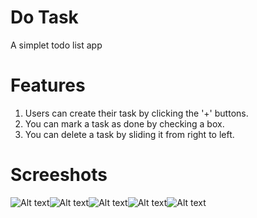 # Do Task 

A simplet todo list app 

# Features 

1. Users can create their task by clicking the '+' buttons.
2. You can mark a task as done by checking a box.
3. You can delete a task by sliding it from right to left.

# Screeshots
![Alt text](/assets/1.jpg?raw=true)![Alt text](/assets/2.jpg?raw=true)![Alt text](/assets/3.jpg?raw=true)![Alt text](/assets/4.jpg?raw=true)![Alt text](/assets/5.jpg?raw=true)
